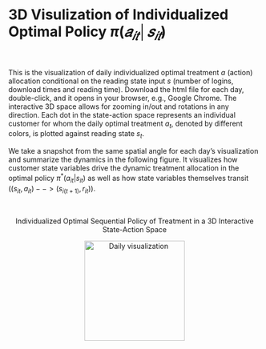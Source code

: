 # 3D Visulization of Individualized Optimal Policy $\pi(𝑎_{𝑖𝑡}│𝑠_{𝑖𝑡})$
<br />

This is the visualization of daily individualized optimal treatment $a$ (action) allocation conditional on the reading state input $s$ (number of logins, download times and reading time). Download the html file for each day, double-click, and it opens in your browser, e.g., Google Chrome. The interactive 3D space allows for zooming in/out and rotations in any direction. Each dot in the state-action space represents an individual customer for whom the daily optimal treatment $a_t$, denoted by different colors, is plotted against reading state $s_t$.

We take a snapshot from the same spatial angle for each day’s visualization and summarize the dynamics in the following figure. It visualizes how customer state variables drive the dynamic treatment allocation in the optimal policy $\pi^\ast(a_{it}|s_{it})$ as well as how state variables themselves transit ($(s_{it},a_{it}) --> (s_{i(t+1)}, r_{it})$).

<br />

<p align="center">
    Individualized Optimal Sequential Policy of Treatment in a 3D Interactive State-Action Space
</p>

<p align="center">
  <img width="200" src="https://myoctocat.com/assets/images/base-octocat.svg" alt="Daily visualization">
</p>
